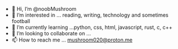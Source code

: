 - 👋 Hi, I’m @noobMushroom
- 👀 I’m interested in ... reading, writing, technology and sometimes football
- 🌱 I’m currently learning ...python, css, html, javascript, rust, c, c++
- 💞️ I’m looking to collaborate on ...
- 📫 How to reach me ... mushroom020@proton.me

<!---
noobMushroom/noobMushroom is a ✨ special ✨ repository because its `README.md` (this file) appears on your GitHub profile.
You can click the Preview link to take a look at your changes.
--->
